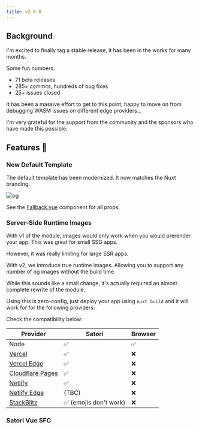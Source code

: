 ```yaml
---
title: v2.0.0
---
```


## Background

I'm excited to finally tag a stable release, it has been in the works for many months.

Some fun numbers:
- 71 beta releases
- 285+ commits, hundreds of bug fixes
- 25+ issues closed

It has been a massive effort to get to this point,
happy to move on from debugging WASM issues on different edge providers...

I'm very grateful for the support from the community and the sponsors
who have made this possible.

## Features :rocket:

### New Default Template

The default template has been modernized. It now matches the Nuxt branding.

![og](https://github.com/harlan-zw/nuxt-og-image/assets/5326365/f5ce95f7-cd91-482c-9f22-4f4d9ae5f518)

See the [Fallback.vue](https://github.com/harlan-zw/nuxt-og-image/blob/main/src/runtime/components/OgImageTemplate/Fallback.vue) component for all props.

### Server-Side Runtime Images

With v1 of the module, images would only work when you would prerender your app. This was great for small SSG apps.

However, it was really limiting for large SSR apps.

With v2, we introduce true runtime images.
Allowing you to support any number of og images without the build time.

While this sounds like a small change, it's actually required an almost complete rewrite of the module.

Using this is zero-config, just deploy your app using `nuxt build` and it will work for for the following providers:

Check the compatibility below:

| Provider                                                                        | Satori                | Browser |
|---------------------------------------------------------------------------------|-----------------------|---------|
| Node                                                                            | ✅                     | ✅       |
| [Vercel](https://nuxt-og-image-playground.vercel.app/)                          | ✅                     | ❌    |
| [Vercel Edge](https://nuxt-og-image-playground-gkdt.vercel.app/)                | ✅                     | ❌       |
| [Cloudflare Pages](https://nuxt-og-image-playground.pages.dev/)                 | ✅                     | ❌       |
| [Netlify](https://nuxt-og-image-playground-netlify.netlify.app/)                | ✅                     | ❌       |
| [Netlify Edge](https://nuxt-og-image-playground-netlify-edge.netlify.app/)      | (TBC)                 | ❌       |
| [StackBlitz](https://stackblitz.com/edit/nuxt-starter-pxs3wk?file=package.json) | ✅ (emojis don't work) | ❌       |



### Satori Vue SFC <style> Support

When using the Satori browser, you can now use the `<style>` tag in your Vue SFCs. This comes in handy as Satori's Tailwind support is limited.

It supports any preprocessor that you're using.

```vue
<template>
  <div>
    <h1>Hello World</h1>
  </div>
</template>

<style>
h1 {
  font-size: 100px;
  text-align: center;
}
</style>
```

For this to work, it will inline any styles, so they can be supported by the Satori parser.

### Custom Font Support

You can now use any font that you want in your images with a simple config.

```ts
export default defineOgImage({
  ogImage: {
    fonts: [
      'Inter:400', // loads from google
      {
        name: 'optieinstein',
        weight: 800,
        path: '/OPTIEinstein-Black.otf', // loads locally
      }
    ],
  }
})
```

You can learn more on the [Custom Fonts](/og-image/guides/custom-fonts) page.

### Playground: Editable Props

The playground now supports editing the props of the image. This is useful for testing out different configurations.

<img alt="OG Image editing" src="/og-image-editing.png"/>

### Nuxt Icon Support

You can now use [Nuxt Icons](https://github.com/nuxt-modules/icon) in your images.

```vue
<template>
  <div>
    <NuxtIcon icon="logos:nuxt-icon" />
  </div>
</template>
```

### New Component Folder

The new recommendation for components is to put them inside the `OgImage` folder.

Any components in this folder will be configured to be a Nuxt Island. You can extend the folders by using the `componentDirs` option if you prefer your own convention. Setting up components in this dir will also allow you to reference the component using a shorthand instead of the full path.

For example, a component at `./components/OgImage/Foo.vue` can be referenced as:

```ts
defineOgImage({
  component: 'Foo' // foo, OgImageFoo and og-image-foo will also work
})
```

Otherwise, any island components set up with the previous convention will still work.

### New composable / component API

A cleaner, simpler API for defining your og images.

```ts
defineOgImage(options)
```

```vue
<template>
  <OgImage />
</template>
```

The old API is deprecated but will still work.

### Runtime Cache

Server-Side rendered images will now be cached by default. This will speed up the time to first byte for your images
and reduce the load on your server.

See the [Cache](/og-image/guides/cache) page for more details.

### Nuxt Site Config 

The `siteUrl` config was required for prerendering the og:image to an absolute path, this is now deprecated.

Instead, [nuxt-site-config](https://github.com/harlan-zw/nuxt-site-config) is used which automatically sets the URL 
for some environments.

See the [Prerendering Images](/og-image/guides/prerendering-images) page for more details.


## Deprecations and Breaking Changes

### API Changes

The following options have been removed from nuxt.config:

- `host`, `siteUrl` - see [prerendering-images](/og-image/guides/prerendering-images) for details.
- `forcePrerender` - removed, not needed
- `satoriProvider` - removed use `runtimeSatori`
- `browserProvider` - removed use `runtimeBrowser`
- `experimentalInlineWasm` - removed, this is now automatic based on environment
- `experimentalRuntimeBrowser` - removed, this is now automatic based on environment

The following options have been deprecated from the `defineOgImage` options:

- `static` - use `cache` instead

If you were referencing the old default template, you will need to update it.

- `OgImageBasic` - remove the property, allow the fallback to be selected automatically

Composables & Components:

- `defineOgImageStatic()` is deprecated, use `defineOgImage()` (default behavior is to cache), if you want to be verbose you can use `defineOgImageCached()` or `<OgImageCached />`
-  `<OgImageStatic />` is deprecated, use `<OgImage />`
- `defineOgImageDynamic()` is deprecated, use `defineOgImageWithoutCache()`
- `<OgImageDynamic />` is deprecated, use `<OgImageWithoutCache />`

### Behaviour Changes

If you were using the runtime browser previously, you will need to manually opt-in for it to work in production.

```ts
export default defineNuxtConfig(() => {
  ogImage: {
    runtimeBrowser: true
  }
})
```
